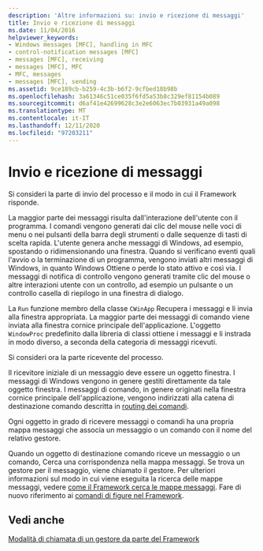 ```yaml
---
description: 'Altre informazioni su: invio e ricezione di messaggi'
title: Invio e ricezione di messaggi
ms.date: 11/04/2016
helpviewer_keywords:
- Windows messages [MFC], handling in MFC
- control-notification messages [MFC]
- messages [MFC], receiving
- messages [MFC], MFC
- MFC, messages
- messages [MFC], sending
ms.assetid: 9ce189cb-b259-4c3b-b6f2-9cfbed18b98b
ms.openlocfilehash: 3a61346c51ce035f6fd5a53b8c329ef81154b089
ms.sourcegitcommit: d6af41e42699628c3e2e6063ec7b03931a49a098
ms.translationtype: MT
ms.contentlocale: it-IT
ms.lasthandoff: 12/11/2020
ms.locfileid: "97203211"
---
```

# <a name="message-sending-and-receiving"></a>Invio e ricezione di messaggi

Si consideri la parte di invio del processo e il modo in cui il Framework risponde.

La maggior parte dei messaggi risulta dall'interazione dell'utente con il programma. I comandi vengono generati dai clic del mouse nelle voci di menu o nei pulsanti della barra degli strumenti o dalle sequenze di tasti di scelta rapida. L'utente genera anche messaggi di Windows, ad esempio, spostando o ridimensionando una finestra. Quando si verificano eventi quali l'avvio o la terminazione di un programma, vengono inviati altri messaggi di Windows, in quanto Windows Ottiene o perde lo stato attivo e così via. I messaggi di notifica di controllo vengono generati tramite clic del mouse o altre interazioni utente con un controllo, ad esempio un pulsante o un controllo casella di riepilogo in una finestra di dialogo.

La `Run` funzione membro della classe `CWinApp` Recupera i messaggi e li invia alla finestra appropriata. La maggior parte dei messaggi di comando viene inviata alla finestra cornice principale dell'applicazione. L'oggetto `WindowProc` predefinito dalla libreria di classi ottiene i messaggi e li instrada in modo diverso, a seconda della categoria di messaggi ricevuti.

Si consideri ora la parte ricevente del processo.

Il ricevitore iniziale di un messaggio deve essere un oggetto finestra. I messaggi di Windows vengono in genere gestiti direttamente da tale oggetto finestra. I messaggi di comando, in genere originati nella finestra cornice principale dell'applicazione, vengono indirizzati alla catena di destinazione comando descritta in [routing dei comandi](command-routing.md).

Ogni oggetto in grado di ricevere messaggi o comandi ha una propria mappa messaggi che associa un messaggio o un comando con il nome del relativo gestore.

Quando un oggetto di destinazione comando riceve un messaggio o un comando, Cerca una corrispondenza nella mappa messaggi. Se trova un gestore per il messaggio, viene chiamato il gestore. Per ulteriori informazioni sul modo in cui viene eseguita la ricerca delle mappe messaggi, vedere [come il Framework cerca le mappe messaggi](how-the-framework-searches-message-maps.md). Fare di nuovo riferimento ai [comandi di figure nel Framework](user-interface-objects-and-command-ids.md).

## <a name="see-also"></a>Vedi anche

[Modalità di chiamata di un gestore da parte del Framework](how-the-framework-calls-a-handler.md)
